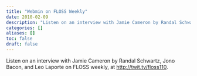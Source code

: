 ```yaml
---
title: "Webmin on FLOSS Weekly"
date: 2010-02-09
description: "Listen on an interview with Jamie Cameron by Randal Schwartz, Jono Bacon, and Leo Laporte on..."
categories: []
aliases: []
toc: false
draft: false
---
```

Listen on an interview with Jamie Cameron by Randal Schwartz, Jono Bacon, and Leo Laporte on FLOSS weekly, at <http://twit.tv/floss110>.
